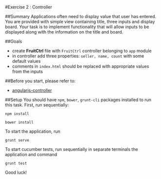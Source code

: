 #Exercise 2 : Controller

##Summary
Applications often need to display value that user has entered. You are provided with simple view containing title, three inputs and display board. Your task is to
implement functionality that will allow inputs to be displayed along with the information on the title and board.

##Goals
* create **FruitCtrl** file with `FruitCtrl` controller belonging to `app` module
* in controller add three properties: `seller, name, count` with some default values
* comments in `index.html` should be replaced with appropriate values from the inputs

##Before you start, please refer to:
* [angularjs-controller](https://egghead.io/lessons/angularjs-controllers)

##Setup
 You should have `npm`, `bower`, `grunt-cli` packages installed to run this task. First, run sequentially:
 
 ```
 npm install
 ```
 
 ```
 bower install
 ```
 
 To start the application, run
 
 ```
 grunt serve
 ```
 
To start cucumber tests, run sequentially in separate terminals the application and command

 ```
 grunt test
 ```
 
Good luck!
